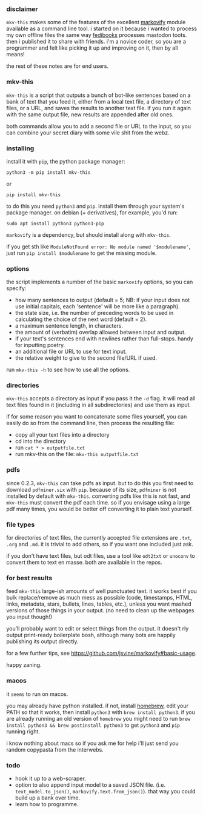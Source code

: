 ### disclaimer

`mkv-this` makes some of the features of the excellent [markovify](https://github.com/jsvine/markovify) module available as a command line tool. i started on it because i wanted to process my own offline files the same way [fedibooks](https://fedibooks.com) processes mastodon toots. then i published it to share with friends. i'm a novice coder, so you are a programmer and felt like picking it up and improving on it, then by all means!

the rest of these notes are for end users.

### mkv-this

`mkv-this` is a script that outputs a bunch of bot-like sentences based on a bank of text that you feed it, either from a local text file, a directory of text files, or a URL, and saves the results to another text file. if you run it again with the same output file, new results are appended after old ones.

both commands allow you to add a second file or URL to the input, so you can combine your secret diary with some vile shit from the webz.

### installing

install it with `pip`, the python package manager:

`python3 -m pip install mkv-this`

or

`pip install mkv-this`

to do this you need `python3` and `pip`. install them through your system's package manager. on debian (+ derivatives), for example, you'd run:

`sudo apt install python3 python3-pip`

`markovify` is a dependency, but should install along with `mkv-this`.

if you get sth like `ModuleNotFound error: No module named '$modulename'`, just run `pip install $modulename` to get the missing module.

### options

the script implements a number of the basic `markovify` options, so you can specify:

* how many sentences to output (default = 5; NB: if your input does not use initial capitals, each 'sentence' will be more like a paragraph). 
* the state size, i.e. the number of preceding words to be used in calculating the choice of the next word (default = 2).
* a maximum sentence length, in characters.
* the amount of (verbatim) overlap allowed between input and output.
* if your text's sentences end with newlines rather than full-stops. handy for inputting poetry.
* an additional file or URL to use for text input.
* the relative weight to give to the second file/URL if used.

run `mkv-this -h` to see how to use all the options.

### directories

`mkv-this` accepts a directory as input if you pass it the `-d` flag. it will read all text files found in it (including in all subdirectories) and use them as input.

if for some reason you want to concatenate some files yourself, you can easily do so from the command line, then process the resulting file:

* copy all your text files into a directory
* cd into the directory
* run `cat * > outputfile.txt`
* run mkv-this on the file: `mkv-this outputfile.txt`

### pdfs

since  0.2.3, `mkv-this` can take pdfs as input. but to do this you first need to download `pdfminer.six` with `pip`. because of its size, `pdfminer` is not installed by default with `mkv-this`. converting pdfs like this is not fast, and `mkv-this` must convert the pdf each time. so if you envisage using a large pdf many times, you would be better off converting it to plain text yourself.

### file types

for directories of text files, the currently accepted file extensions are `.txt`, `.org` and `.md`. it is trivial to add others, so if you want one included just ask.

if you don't have text files, but odt files, use a tool like `odt2txt` or `unoconv` to convert them to text en masse. both are available in the repos.

### for best results

feed `mkv-this` large-ish amounts of well punctuated text. it works best if you bulk replace/remove as much mess as possible (code, timestamps, HTML, links, metadata, stars, bullets, lines, tables, etc.), unless you want mashed versions of those things in your output. (no need to clean up the webpages you input though!)

you’ll probably want to edit or select things from the output. it doesn't rly output print-ready boilerplate bosh, although many bots are happily publishing its output directly.

for a few further tips, see https://github.com/jsvine/markovify#basic-usage.

happy zaning.

### macos

it `seems` to run on macos.

you may already have python installed. if not, install [homebrew](https://brew.sh/#install), edit your PATH so that it works, then install `python3` with `brew install python3`. if you are already running an old version of `homebrew` you might need to run `brew install python3 && brew postinstall python3` to get `python3` and `pip` running right.

i know nothing about macs so if you ask me for help i'll just send you random copypasta from the interwebs.

### todo

* hook it up to a web-scraper.
* option to also append input model to a saved JSON file. (i.e. `text_model.to_json()`, `markovify.Text.from_json()`). that way you could build up a bank over time.
* learn how to programme.
